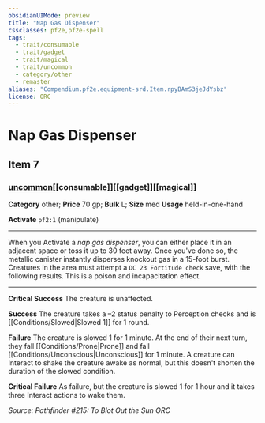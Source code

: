 ```yaml
---
obsidianUIMode: preview
title: "Nap Gas Dispenser"
cssclasses: pf2e,pf2e-spell
tags:
  - trait/consumable
  - trait/gadget
  - trait/magical
  - trait/uncommon
  - category/other
  - remaster
aliases: "Compendium.pf2e.equipment-srd.Item.rpyBAmS3jeJdYsbz"
license: ORC
---
```

# Nap Gas Dispenser
## Item 7
### [uncommon](uncommon "Uncommon Rarity Trait")[[consumable]][[gadget]][[magical]]

**Category** other; 
**Price** 70 gp; 
**Bulk** L; **Size** med
**Usage** held-in-one-hand

**Activate** `pf2:1` (manipulate)

* * *

When you Activate a _nap gas dispenser_, you can either place it in an adjacent space or toss it up to 30 feet away. Once you've done so, the metallic canister instantly disperses knockout gas in a 15-foot burst. Creatures in the area must attempt a `DC 23 Fortitude check` save, with the following results. This is a poison and incapacitation effect.

* * *

**Critical Success** The creature is unaffected.

**Success** The creature takes a –2 status penalty to Perception checks and is [[Conditions/Slowed|Slowed 1]] for 1 round.

**Failure** The creature is slowed 1 for 1 minute. At the end of their next turn, they fall [[Conditions/Prone|Prone]] and fall [[Conditions/Unconscious|Unconscious]] for 1 minute. A creature can Interact to shake the creature awake as normal, but this doesn't shorten the duration of the slowed condition.

**Critical Failure** As failure, but the creature is slowed 1 for 1 hour and it takes three Interact actions to wake them.

*Source: Pathfinder #215: To Blot Out the Sun*
*ORC*